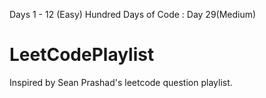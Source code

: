 Days 1 - 12 (Easy)
Hundred Days of Code : Day 29(Medium)
# LeetCodePlaylist
Inspired by Sean Prashad's leetcode question playlist.
